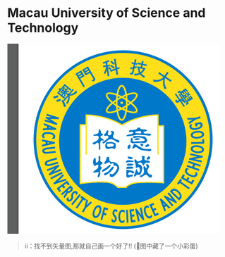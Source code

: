 # Macau University of Science and Technology

![bonus scene.gif](https://github.com/iihciyekub/MUST_SchoolBadge/blob/master/bonus%20scene.gif?raw=true)

>ii：找不到矢量图,那就自己画一个好了!! (🤣图中藏了一个小彩蛋) 